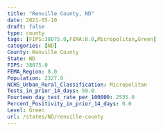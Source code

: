 ```yaml
---
title: "Renville County, ND"
date: 2021-05-10
draft: false
type: county
tags: [FIPS:38075.0,FEMA:8.0,Micropolitan,Green]
categories: [ND]
County: Renville County
State: ND
FIPS: 38075.0
FEMA_Region: 8.0
Population: 2327.0
NCHS_Urban_Rural_Classification: Micropolitan
Tests_in_prior_14_days: 59.0
Fourteen_day_test_rate_per_100000: 2535.0
Percent_Positivity_in_prior_14_days: 0.0
Level: Green
url: /states/ND/renville-county
---
```




